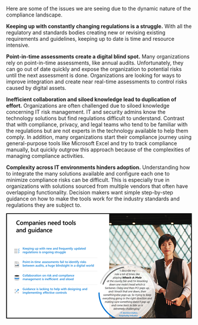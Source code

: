 Here are some of the issues we are seeing due to the dynamic nature of the compliance landscape. 

**Keeping up with constantly changing regulations is a struggle.** With all the regulatory and standards bodies creating new or revising existing requirements and guidelines, keeping up to date is time and resource intensive. 

**Point-in-time assessments create a digital blind spot.** Many organizations rely on point-in-time assessments, like annual audits. Unfortunately, they can go out of date quickly and expose the organization to potential risks until the next assessment is done. Organizations are looking for ways to improve integration and create near real-time assessments to control risks caused by digital assets.   

**Inefficient collaboration and siloed knowledge lead to duplication of effort.** Organizations are often challenged due to siloed knowledge concerning IT risk management. IT and security admins know the technology solutions but find regulations difficult to understand. Contrast that with compliance, privacy, and legal teams who tend to be familiar with the regulations but are not experts in the technology available to help them comply. In addition, many organizations start their compliance journey using general-purpose tools like Microsoft Excel and try to track compliance manually, but quickly outgrow this approach because of the complexities of managing compliance activities.

**Complexity across IT environments hinders adoption.** Understanding how to integrate the many solutions available and configure each one to minimize compliance risks can be difficult. This is especially true in organizations with solutions sourced from multiple vendors that often have overlapping functionality. Decision makers want simple step-by-step guidance on how to make the tools work for the industry standards and regulations they are subject to.

  ![Companies need tools and guidance](../media/companies-need-tools.png) 